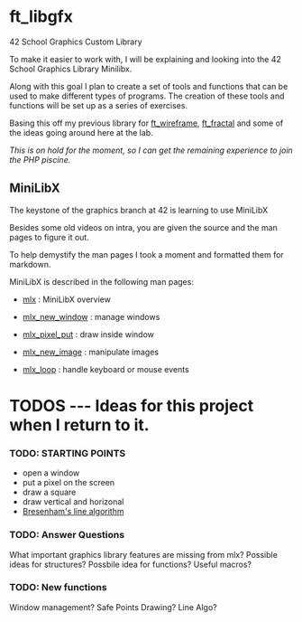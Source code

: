 # ft_libgfx
42 School Graphics Custom Library

To make it easier to work with, I will be explaining and looking into the 42 School Graphics Library Minilibx.

Along with this goal I plan to create a set of tools and functions that can be used to make different types of programs.
The creation of these tools and functions will be set up as a series of exercises.

Basing this off my previous library for [ft_wireframe](https://github.com/qst0/ft_wireframe), [ft_fractal](https://github.com/qst0/ft_fractal) and some of the ideas going around here at the lab.

*This is on hold for the moment, so I can get the remaining experience to join the PHP piscine.*

## MiniLibX

The keystone of the graphics branch at 42 is learning to use MiniLibX

Besides some old videos on intra, you are given the source and the man pages to figure it out.

To help demystify the man pages I took a moment and formatted them for markdown.

MiniLibX is described in the following man pages:

* [mlx](man_mlx.md) : MiniLibX overview

* [mlx_new_window](man_mlx_new_window.md) : manage windows

* [mlx_pixel_put](man_mlx_pixel_put.md) : draw inside window

* [mlx_new_image](man_mlx_new_image.md) : manipulate images

* [mlx_loop](man_mlx_loop.md) : handle keyboard or mouse events

# TODOS --- Ideas for this project when I return to it.

### TODO: STARTING POINTS

* open a window
* put a pixel on the screen
* draw a square
* draw vertical and horizonal
* [Bresenham's line algorithm](http://graphics.idav.ucdavis.edu/education/GraphicsNotes/Bresenhams-Algorithm.pdf)

### TODO: Answer Questions
What important graphics library features are missing from mlx?
Possible ideas for structures?
Possbile idea for functions?
Useful macros?

### TODO: New functions

Window management?
Safe Points Drawing?
Line Algo?
